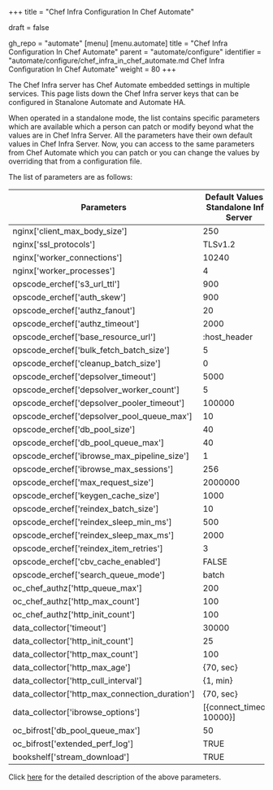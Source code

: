 +++
title = "Chef Infra Configuration In Chef Automate"

draft = false

gh_repo = "automate"
[menu]
  [menu.automate]
    title = "Chef Infra Configuration In Chef Automate"
    parent = "automate/configure"
    identifier = "automate/configure/chef_infra_in_chef_automate.md Chef Infra Configuration In Chef Automate"
    weight = 80
+++


The Chef Infra server has Chef Automate embedded settings in multiple services. This page lists down the Chef Infra server keys that can be configured in Stanalone Automate and Automate HA.

When operated in a standalone mode, the list contains specific parameters which are available which a person can patch or modify beyond what the values are in Chef Infra Server. All the parameters have their own default values in Chef Infra Server. Now, you can access to the same parameters from Chef Automate which you can patch or you can change the values by overriding that from a configuration file.

The list of parameters are as follows:

| Parameters                                      | Default Values In Standalone Infra Server | Default Values In Backend Server | Automate Configuration                                     |
| ----------------------------------------------- | ----------------------------------------- | -------------------------------- | ---------------------------------------------------------- |
| nginx['client_max_body_size']                   | 250                                       | 250m                             | ```cs_nginx.v1.sys.ngx.http.client_max_body_size```        |
| nginx['ssl_protocols']                          | TLSv1.2                                   | TLSv1.2                          | ```cs_nginx.v1.sys.ngx.http.ssl_protocols```               |
| nginx['worker_connections']                     | 10240                                     | 10240                            | ```cs_nginx.v1.sys.ngx.events.worker_connections```        |
| nginx['worker_processes']                       | 4                                         | 2                                | ```cs_nginx.v1.sys.ngx.main.worker_processes```            |
| opscode_erchef['s3_url_ttl']                    | 900                                       | 28800                            | ```erchef.v1.sys.api.s3_url_ttl```                         |
| opscode_erchef['auth_skew']                     | 900                                       | 900                              | ```erchef.v1.sys.api.auth_skew```                          |
| opscode_erchef['authz_fanout']                  | 20                                        | 20                               | ```erchef.v1.sys.authz.auth_fanout```                      |
| opscode_erchef['authz_timeout']                 | 2000                                      | 2000                             | ```erchef.v1.sys.authz.auth_timeout```                     |
| opscode_erchef['base_resource_url']             | :host_header                              | :host_header                     | ```erchef.v1.sys.api.base_resource_url```                  |
| opscode_erchef['bulk_fetch_batch_size']         | 5                                         | 5                                | ```erchef.v1.sys.api.bulk_fetch_batch_size```              |
| opscode_erchef['cleanup_batch_size']            | 0                                         | 0                                | ```erchef.v1.sys.authz.cleanup_batch_size```               |
| opscode_erchef['depsolver_timeout']             | 5000                                      | 5000                             | ```erchef.v1.sys.depsolver.timeout```                      |
| opscode_erchef['depsolver_worker_count']        | 5                                         | 5                                | ```erchef.v1.sys.depsolver.pool_init_size```               |
| opscode_erchef['depsolver_pooler_timeout']      | 100000                                    | 0                                | ```erchef.v1.sys.depsolver.pool_queue_timeout```           |
| opscode_erchef['depsolver_pool_queue_max']      | 10                                        | 50                               | ```erchef.v1.sys.depsolver.pool_queue_max```               |
| opscode_erchef['db_pool_size']                  | 40                                        | 20                               | ```erchef.v1.sys.sql.pool_max_size```                      |
| opscode_erchef['db_pool_queue_max']             | 40                                        | 20                               | ```erchef.v1.sys.sql.pool_queue_max```                     |
| opscode_erchef['ibrowse_max_pipeline_size']     | 1                                         | 1                                | ```erchef.v1.sys.ibrowse.max_pipeline_size```              |
| opscode_erchef['ibrowse_max_sessions']          | 256                                       | 256                              | ```erchef.v1.sys.ibrowse.max_sessions```                   |
| opscode_erchef['max_request_size']              | 2000000                                   | 2000000                          | ```erchef.v1.sys.api.max_request_size```                   |
| opscode_erchef['keygen_cache_size']             | 1000                                      | 10                               | ```erchef.v1.sys.keygen.cache_size```                      |
| opscode_erchef['reindex_batch_size']            | 10                                        | 10                               | ```erchef.v1.sys.index.reindex_batch_size```               |
| opscode_erchef['reindex_sleep_min_ms']          | 500                                       | 500                              | ```erchef.v1.sys.index.reindex_sleep_min_ms```             |
| opscode_erchef['reindex_sleep_max_ms']          | 2000                                      | 2000                             | ```erchef.v1.sys.index.reindex_sleep_max_ms```             |
| opscode_erchef['reindex_item_retries']          | 3                                         | 3                                | ```erchef.v1.sys.index.reindex_item_retries```             |
| opscode_erchef['cbv_cache_enabled']             | FALSE                                     | FALSE                            | ```erchef.v1.sys.api.cbv_cache_enabled```                  |
| opscode_erchef['search_queue_mode']             | batch                                     | batch                            | ```erchef.v1.sys.index.search_queue_mode```                |
| oc_chef_authz['http_queue_max']                 | 200                                       | 200                              | ```erchef.v1.sys.authz.pool_queue_max```                   |
| oc_chef_authz['http_max_count']                 | 100                                       | 100                              | ```erchef.v1.sys.authz.pool_max_size```                    |
| oc_chef_authz['http_init_count']                | 100                                       | 100                              | ```erchef.v1.sys.authz.pool_init_size```                   |
| data_collector['timeout']                       | 30000                                     | 30000                            | ```erchef.v1.sys.data_collector.timeout```                 |
| data_collector['http_init_count']               | 25                                        | 25                               | ```erchef.v1.sys.data_collector.pool_init_size```          |
| data_collector['http_max_count']                | 100                                       | 100                              | ```erchef.v1.sys.data_collector.pool_max_size```           |
| data_collector['http_max_age']                  | {70, sec}                                 | {70, sec}                        | ```erchef.v1.sys.data_collector.pool_max_age```            |
| data_collector['http_cull_interval']            | {1, min}                                  | {1, min}                         | ```erchef.v1.sys.data_collector.pool_cull_interval```      |
| data_collector['http_max_connection_duration']  | {70, sec}                                 | {70, sec}                        | ```erchef.v1.sys.data_collector.max_connection_duration``` |
| data_collector['ibrowse_options']               | [{connect_timeout, 10000}]                | [{connect_timeout, 10000}]       | ```erchef.v1.sys.data_collector.ibrowse_timeout```         |
| oc_bifrost['db_pool_queue_max']                 | 50                                        | 50                               | ```bifrost.v1.sys.sql.pool_queue_max```                    |
| oc_bifrost['extended_perf_log']                 | TRUE                                      | TRUE                             | ```bifrost.v1.sys.log.extended_perf_log```                 |
| bookshelf['stream_download']                    | TRUE                                      | TRUE                             | ```bookshelf.v1.sys.bookshelf.stream_download```           |

Click [here](https://docs.chef.io/server/config_rb_server_optional_settings/) for the detailed description of the above parameters.
